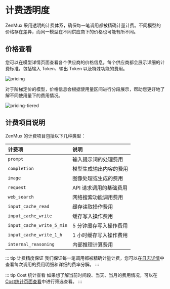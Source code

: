 # 计费透明度

ZenMux 采用透明的计费体系，确保每一笔调用都被精确计量计费。不同模型的价格存在差异，而同一模型在不同供应商下的价格也可能有所不同。

## 价格查看

您可以在模型详情页面查看各个供应商的价格信息。每个供应商都会展示详细的计费标准，包括输入 Token、输出 Token 以及特殊功能的费用。

![pricing](https://cdn.marmot-cloud.com/storage/zenmux/2025/10/23/XzrexEi/price.png)

对于阶梯定价的模型，价格信息会根据使用量区间进行分段展示，帮助您更好地了解不同使用量下的费用情况。

![pricing-tiered](https://cdn.marmot-cloud.com/storage/zenmux/2025/10/23/H44UrQY/tier-pricing.png)

## 计费项目说明

ZenMux 的计费项目包括以下几种类型：

| 计费项                    | 说明                   |
| :------------------------ | :--------------------- |
| `prompt`                  | 输入提示词的处理费用   |
| `completion`              | 模型生成输出内容的费用 |
| `image`                   | 图像处理或生成的费用   |
| `request`                 | API 请求调用的基础费用 |
| `web_search`              | 网络搜索功能调用费用   |
| `input_cache_read`        | 缓存读取操作费用       |
| `input_cache_write`       | 缓存写入操作费用       |
| `input_cache_write_5_min` | 5 分钟缓存写入操作费用 |
| `input_cache_write_1_h`   | 1 小时缓存写入操作费用 |
| `internal_reasoning`      | 内部推理计算费用       |

::: tip 计费精度保证
我们保证每一笔调用都被精确计量计费，您可以在[日志详情](https://zenmux.ai/settings/activity)中查看每次调用的费用明细和详细的费率分解。
:::

::: tip Cost 统计查看
如果想了解当前时间段、当天、当月的费用情况，可以在[Cost统计页面查看](https://zenmux.ai/settings/cost)中进行筛选查看。
:::
